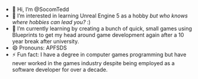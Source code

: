 - 👋 Hi, I’m @SocomTedd
- 👀 I’m interested in learning Unreal Engine 5 as a hobby _but who knows where hobbies can lead you?_ :)
- 🌱 I’m currently learning by creating a bunch of quick, small games using Blueprints to get my head around game development again after a 10 year break after university.
- 😄 Pronouns: APFSDS
- ⚡ Fun fact: I have a degree in computer games programming but have never worked in the games industry despite being employed as a software developer for over a decade.

<!---
SocomTedd/SocomTedd is a ✨ special ✨ repository because its `README.md` (this file) appears on your GitHub profile.
You can click the Preview link to take a look at your changes.
--->
